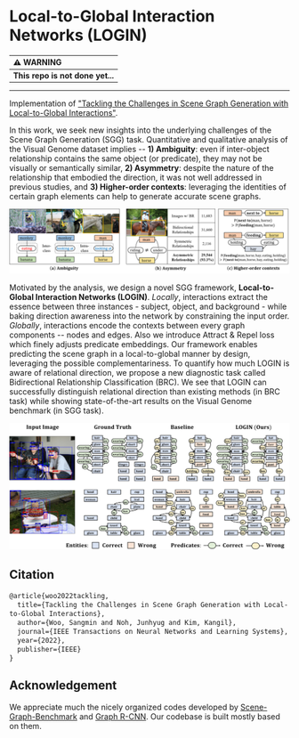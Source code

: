 # Local-to-Global Interaction Networks (LOGIN)

| :warning: WARNING                |
|:---------------------------------|
| **This repo is not done yet...**  |

-------------------------------------------------------------------

Implementation of ["Tackling the Challenges in Scene Graph Generation with Local-to-Global Interactions"](https://arxiv.org/pdf/2106.08543.pdf).

In this work, we seek new insights into the underlying challenges of the Scene Graph Generation (SGG) task. Quantitative and qualitative analysis of the Visual Genome dataset implies -- **1) Ambiguity**: even if inter-object relationship contains the same object (or predicate), they may not be visually or semantically similar, **2) Asymmetry**: despite the nature of the relationship that embodied the direction, it was not well addressed in previous studies, and **3) Higher-order contexts**: leveraging the identities of certain graph elements can help to generate accurate scene graphs.

<div style="color:#0000FF" align="center">
<img src="figures/challenges.png" width="850"/>
</div>

Motivated by the analysis, we design a novel SGG framework, **Local-to-Global Interaction Networks (LOGIN)**. *Locally*, interactions extract the essence between three instances - subject, object, and background - while baking direction awareness into the network by constraining the input order. *Globally*, interactions encode the contexts between every graph components -- nodes and edges. Also we introduce Attract & Repel loss which finely adjusts predicate embeddings. Our framework enables predicting the scene graph in a local-to-global manner by design, leveraging the possible complementariness. To quantify how much LOGIN is aware of relational direction, we propose a new diagnostic task called Bidirectional Relationship Classification (BRC). We see that LOGIN can successfully distinguish relational direction than existing methods (in BRC task) while showing state-of-the-art results on the Visual Genome benchmark (in SGG task).

<div style="color:#0000FF" align="center">
<img src="figures/login.png" width="850"/>
</div>

## Citation

    @article{woo2022tackling,
      title={Tackling the Challenges in Scene Graph Generation with Local-to-Global Interactions},
      author={Woo, Sangmin and Noh, Junhyug and Kim, Kangil},
      journal={IEEE Transactions on Neural Networks and Learning Systems},
      year={2022},
      publisher={IEEE}
    }

## Acknowledgement
We appreciate much the nicely organized codes developed by [Scene-Graph-Benchmark](https://github.com/KaihuaTang/Scene-Graph-Benchmark.pytorch) and [Graph R-CNN](https://github.com/sangminwoo/graph-rcnn.pytorch). Our codebase is built mostly based on them.
